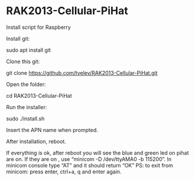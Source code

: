 # RAK2013-Cellular-PiHat
Install script for Raspberry 


Install git:

sudo apt install git

Clone this git:

git clone https://github.com/tvelev/RAK2013-Cellular-PiHat.git

Open the folder:

cd RAK2013-Cellular-PiHat

Run the installer:

sudo ./install.sh

Insert the APN name when prompted.

After installation, reboot.

If everything is ok, after reboot you will see the blue and green led on pihat are on.
If they are on , use “minicom -D /dev/ttyAMA0 -b 115200”. In minicom console type “AT” and it should return “OK”
PS: to exit from minicom: press enter, ctrl+a, q and enter again.
